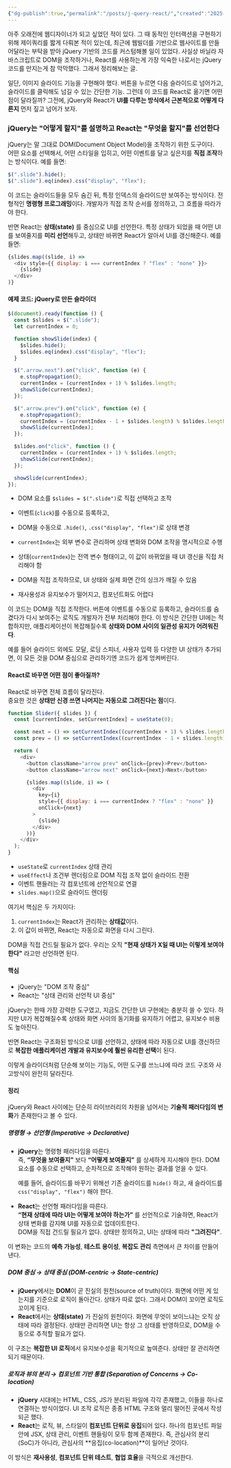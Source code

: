 ```yaml
---
{"dg-publish":true,"permalink":"/posts/j-query-react/","created":"2025-06-13","updated":"2025-06-13T20:54:00"}
---
```


아주 오래전에 웹디자이너가 되고 싶었던 적이 있다. 그 때 동적인 인터랙션을 구현하기 위해 제이쿼리를 짧게 다뤄본 적이 있는데, 최근에 웹빌더를 기반으로 웹사이트를 만들어달라는 부탁을 받아 jQuery 기반의 코드를 커스텀해볼 일이 있었다. 사실상 바닐라 자바스크립트로 DOM을 조작하거나, React를 사용하는게 가장 익숙한 나로서는 jQuery 코드를 만지는게 참 막막했다. 그래서 정리해보는 글.

일단, 이미지 슬라이드 기능을 구현해야 했다. 버튼을 누르면 다음 슬라이드로 넘어가고, 슬라이드를 클릭해도 넘길 수 있는 간단한 기능. 그런데 이 코드를 React로 옮기면 어떤 점이 달라질까? 그전에, jQuery와 React가 **UI를 다루는 방식에서 근본적으로 어떻게 다른지** 먼저 짚고 넘어가 보자.

### jQuery는 "어떻게 할지"를 설명하고 React는 "무엇을 할지"를 선언한다

jQuery는 말 그대로 DOM(Document Object Model)을 조작하기 위한 도구이다.  
어떤 요소를 선택해서, 어떤 스타일을 입히고, 어떤 이벤트를 달고 싶은지를 **직접 조작**하는 방식이다. 예를 들면:

```js
$(".slide").hide();
$(".slide").eq(index).css("display", "flex");
```

이 코드는 슬라이드들을 모두 숨긴 뒤, 특정 인덱스의 슬라이드만 보여주는 방식이다. 전형적인 **명령형 프로그래밍**이다. 개발자가 직접 조작 순서를 정의하고, 그 흐름을 따라가야 한다.

반면 React는 **상태(state)** 를 중심으로 UI를 선언한다. 특정 상태가 되었을 때 어떤 UI를 보여줄지를 **미리 선언**해두고, 상태만 바뀌면 React가 알아서 UI를 갱신해준다. 예를 들면:

```js
{slides.map((slide, i) =>
  <div style={{ display: i === currentIndex ? "flex" : "none" }}>
    {slide}
  </div>
)}
```

#### 예제 코드: jQuery로 만든 슬라이더

```js
$(document).ready(function () {
  const $slides = $(".slide");
  let currentIndex = 0;

  function showSlide(index) {
    $slides.hide();
    $slides.eq(index).css("display", "flex");
  }

  $(".arrow.next").on("click", function (e) {
    e.stopPropagation();
    currentIndex = (currentIndex + 1) % $slides.length;
    showSlide(currentIndex);
  });

  $(".arrow.prev").on("click", function (e) {
    e.stopPropagation();
    currentIndex = (currentIndex - 1 + $slides.length) % $slides.length;
    showSlide(currentIndex);
  });

  $slides.on("click", function () {
    currentIndex = (currentIndex + 1) % $slides.length;
    showSlide(currentIndex);
  });

  showSlide(currentIndex);
});
```


- DOM 요소를 `$slides = $(".slide")`로 직접 선택하고 조작
- 이벤트(`click`)를 수동으로 등록하고,
- DOM을 수동으로 `.hide()`, `.css("display", "flex")`로 상태 변경
- `currentIndex`는 외부 변수로 관리하며 상태 변화와 DOM 조작을 명시적으로 수행

- 상태(`currentIndex`)는 전역 변수 형태이고, 이 값이 바뀌었을 때 UI 갱신을 직접 처리해야 함
- DOM을 직접 조작하므로, UI 상태와 실제 화면 간의 싱크가 깨질 수 있음
- 재사용성과 유지보수가 떨어지고, 컴포넌트화도 어렵다

이 코드는 DOM을 직접 조작한다. 버튼에 이벤트를 수동으로 등록하고, 슬라이드를 숨겼다가 다시 보여주는 로직도 개발자가 전부 처리해야 한다. 이 방식은 간단한 UI에는 적합하지만, 애플리케이션이 복잡해질수록 **상태와 DOM 사이의 일관성 유지가 어려워진다**.

예를 들어 슬라이드 외에도 모달, 로딩 스피너, 사용자 입력 등 다양한 UI 상태가 추가되면, 이 모든 것을 DOM 중심으로 관리하기엔 코드가 쉽게 엉켜버린다.

#### React로 바꾸면 어떤 점이 좋아질까?

React로 바꾸면 전체 흐름이 달라진다.  
중요한 것은 **상태만 신경 쓰면 나머지는 자동으로 그려진다는 점**이다.

```js
function Slider({ slides }) {
  const [currentIndex, setCurrentIndex] = useState(0);

  const next = () => setCurrentIndex((currentIndex + 1) % slides.length);
  const prev = () => setCurrentIndex((currentIndex - 1 + slides.length) % slides.length);

  return (
    <div>
      <button className="arrow prev" onClick={prev}>Prev</button>
      <button className="arrow next" onClick={next}>Next</button>

      {slides.map((slide, i) => (
        <div
          key={i}
          style={{ display: i === currentIndex ? "flex" : "none" }}
          onClick={next}
        >
          {slide}
        </div>
      ))}
    </div>
  );
}
```

- `useState`로 `currentIndex` 상태 관리
- `useEffect`나 조건부 렌더링으로 DOM 직접 조작 없이 슬라이드 전환
- 이벤트 핸들러는 각 컴포넌트에 선언적으로 연결
- `slides.map()`으로 슬라이드 렌더링

여기서 핵심은 두 가지이다:

1. `currentIndex`는 React가 관리하는 **상태값**이다.
2. 이 값이 바뀌면, React는 자동으로 화면을 다시 그린다.

DOM을 직접 건드릴 필요가 없다. 우리는 오직 **"현재 상태가 X일 때 UI는 이렇게 보여야 한다"** 라고만 선언하면 된다.


#### 핵심

- jQuery는 "DOM 조작 중심"
- React는 "상태 관리와 선언적 UI 중심"

jQuery는 한때 가장 강력한 도구였고, 지금도 간단한 UI 구현에는 충분히 쓸 수 있다. 하지만 UI가 복잡해질수록 상태와 화면 사이의 동기화를 유지하기 어렵고, 유지보수 비용도 높아진다.

반면 React는 구조화된 방식으로 UI를 선언하고, 상태에 따라 자동으로 UI를 갱신하므로 **복잡한 애플리케이션 개발과 유지보수에 훨씬 유리한 선택**이 된다.

이렇게 슬라이더처럼 단순해 보이는 기능도, 어떤 도구를 쓰느냐에 따라 코드 구조와 사고방식이 완전히 달라진다.

#### 정리

jQuery와 React 사이에는 단순히 라이브러리의 차원을 넘어서는 **기술적 패러다임의 변화**가 존재한다고 볼 수 있다.

##### 명령형 → 선언형 (Imperative → Declarative)

- **jQuery**는 명령형 패러다임을 따른다.  
    즉, **“무엇을 보여줄지”** 보다 **“어떻게 보여줄지”** 를 상세하게 지시해야 한다. DOM 요소를 수동으로 선택하고, 순차적으로 조작해야 원하는 결과를 얻을 수 있다.
    
    예를 들어, 슬라이드를 바꾸기 위해선 기존 슬라이드를 `hide()` 하고, 새 슬라이드를 `css("display", "flex")` 해야 한다.
- **React**는 선언형 패러다임을 따른다.  
    **“현재 상태에 따라 UI는 어떻게 보여야 하는가”** 를 선언적으로 기술하면, React가 상태 변화를 감지해 UI를 자동으로 업데이트한다.  
    DOM을 직접 건드릴 필요가 없다. 상태만 정의하고, UI는 상태에 따라 **"그려진다"**.

이 변화는 코드의 **예측 가능성**, **테스트 용이성**, **복잡도 관리** 측면에서 큰 차이를 만들어낸다.

##### DOM 중심 → 상태 중심 (DOM-centric → State-centric)

- **jQuery**에서는 **DOM**이 곧 진실의 원천(source of truth)이다. 화면에 어떤 게 있는지를 기준으로 로직이 돌아간다. 상태가 따로 없다. 그래서 DOM이 꼬이면 로직도 꼬이게 된다.
- **React**에서는 **상태(state)** 가 진실의 원천이다. 화면에 무엇이 보이느냐는 오직 상태에 따라 결정된다. 상태만 관리하면 UI는 항상 그 상태를 반영하므로, DOM을 수동으로 추적할 필요가 없다.

이 구조는 **복잡한 UI 로직**에서 유지보수성을 획기적으로 높여준다. 상태만 잘 관리하면 되기 때문이다.

##### 로직과 뷰의 분리 → 컴포넌트 기반 통합 (Separation of Concerns → Co-location)

- **jQuery** 시대에는 HTML, CSS, JS가 분리된 파일에 각각 존재했고, 이들을 하나로 연결하는 방식이었다. UI 조작 로직은 종종 HTML 구조와 멀리 떨어진 곳에서 작성되곤 했다.
- **React**는 로직, 뷰, 스타일이 **컴포넌트 단위로 응집**되어 있다. 하나의 컴포넌트 파일 안에 JSX, 상태 관리, 이벤트 핸들링이 모두 함께 존재한다. 즉, 관심사의 분리(SoC)가 아니라, 관심사의 **응집(co-location)**이 일어난 것이다.

이 방식은 **재사용성**, **컴포넌트 단위 테스트**, **협업 효율**을 극적으로 개선한다.